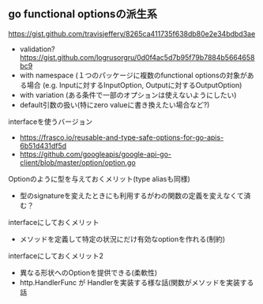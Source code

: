 ## go functional optionsの派生系

https://gist.github.com/travisjeffery/8265ca411735f638db80e2e34bdbd3ae

- validation? https://gist.github.com/logrusorgru/0d0f4ac5d7b95f79b7884b5664658bc9
- with namespace (１つのパッケージに複数のfunctional optionsの対象がある場合 (e.g. Inputに対するInputOption, Outputに対するOutputOption)
- with variation (ある条件で一部のオプションは使えないようにしたい)
- default引数の扱い(特にzero valueに書き換えたい場合など?)

interfaceを使うバージョン

- https://frasco.io/reusable-and-type-safe-options-for-go-apis-6b51d431df5d
- https://github.com/googleapis/google-api-go-client/blob/master/option/option.go

Optionのように型を与えておくメリット(type aliasも同様)

- 型のsignatureを変えたときにも利用するがわの関数の定義を変えなくて済む？


interfaceにしておくメリット

- メソッドを定義して特定の状況にだけ有効なoptionを作れる(制約)

interfaceにしておくメリット2

- 異なる形状へのOptionを提供できる(柔軟性)
- http.HandlerFunc が Handlerを実装する様な話(関数がメソッドを実装する話


